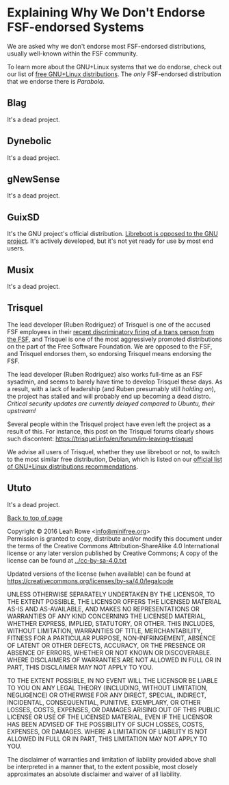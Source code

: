 
Explaining Why We Don't Endorse FSF-endorsed Systems 
=====================================================

We are asked why we don't endorse most FSF-endorsed distributions,
usually well-known within the FSF community.

To learn more about the GNU+Linux systems that we do endorse, check out
our list of [free GNU+Linux distributions](../distros/). The *only*
FSF-endorsed distribution that we endorse there is *Parabola*.




Blag
----

It's a dead project.

Dynebolic
---------

It's a dead project.

gNewSense
---------

It's a dead project.

GuixSD
------

It's the GNU project's official distribution. [Libreboot is opposed to
the GNU project](../../gnu/). It's actively developed, but it's not
yet ready for use by most end users.

Musix
-----

It's a dead project.

Trisquel
--------

The lead developer (Ruben Rodriguez) of Trisquel is one of the accused
FSF employees in their [recent discriminatory firing of a trans person
from the FSF](../../gnu/), and Trisquel is one of the most aggressively
promoted distributions on the part of the Free Software Foundation. We
are opposed to the FSF, and Trisquel endorses them, so endorsing
Trisquel means endorsing the FSF.

The lead developer (Ruben Rodriguez) also works full-time as an FSF
sysadmin, and seems to barely have time to develop Trisquel these days.
As a result, with a lack of leadership (and Ruben presumably still
*holding on*), the project has stalled and will probably end up becoming
a dead distro. *Critical security updates are currently delayed compared
to Ubuntu, their upstream!*

Several people within the Trisquel project have even left the project as
a result of this. For instance, this post on the Trisquel forums clearly
shows such discontent:
<https://trisquel.info/en/forum/im-leaving-trisquel>

We advise all users of Trisquel, whether they use libreboot or not, to
switch to the most similar free distribution, Debian, which is listed on
our [official list of GNU+Linux distributions
recommendations](../distros/).

Ututo
-----

It's a dead project.

[Back to top of page](#pagetop)



Copyright © 2016 Leah Rowe &lt;info@minifree.org&gt;\
Permission is granted to copy, distribute and/or modify this document
under the terms of the Creative Commons Attribution-ShareAlike 4.0
International license or any later version published by Creative
Commons; A copy of the license can be found at
[../cc-by-sa-4.0.txt](../cc-by-sa-4.0.txt)

Updated versions of the license (when available) can be found at
<https://creativecommons.org/licenses/by-sa/4.0/legalcode>

UNLESS OTHERWISE SEPARATELY UNDERTAKEN BY THE LICENSOR, TO THE EXTENT
POSSIBLE, THE LICENSOR OFFERS THE LICENSED MATERIAL AS-IS AND
AS-AVAILABLE, AND MAKES NO REPRESENTATIONS OR WARRANTIES OF ANY KIND
CONCERNING THE LICENSED MATERIAL, WHETHER EXPRESS, IMPLIED, STATUTORY,
OR OTHER. THIS INCLUDES, WITHOUT LIMITATION, WARRANTIES OF TITLE,
MERCHANTABILITY, FITNESS FOR A PARTICULAR PURPOSE, NON-INFRINGEMENT,
ABSENCE OF LATENT OR OTHER DEFECTS, ACCURACY, OR THE PRESENCE OR ABSENCE
OF ERRORS, WHETHER OR NOT KNOWN OR DISCOVERABLE. WHERE DISCLAIMERS OF
WARRANTIES ARE NOT ALLOWED IN FULL OR IN PART, THIS DISCLAIMER MAY NOT
APPLY TO YOU.

TO THE EXTENT POSSIBLE, IN NO EVENT WILL THE LICENSOR BE LIABLE TO YOU
ON ANY LEGAL THEORY (INCLUDING, WITHOUT LIMITATION, NEGLIGENCE) OR
OTHERWISE FOR ANY DIRECT, SPECIAL, INDIRECT, INCIDENTAL, CONSEQUENTIAL,
PUNITIVE, EXEMPLARY, OR OTHER LOSSES, COSTS, EXPENSES, OR DAMAGES
ARISING OUT OF THIS PUBLIC LICENSE OR USE OF THE LICENSED MATERIAL, EVEN
IF THE LICENSOR HAS BEEN ADVISED OF THE POSSIBILITY OF SUCH LOSSES,
COSTS, EXPENSES, OR DAMAGES. WHERE A LIMITATION OF LIABILITY IS NOT
ALLOWED IN FULL OR IN PART, THIS LIMITATION MAY NOT APPLY TO YOU.

The disclaimer of warranties and limitation of liability provided above
shall be interpreted in a manner that, to the extent possible, most
closely approximates an absolute disclaimer and waiver of all liability.

